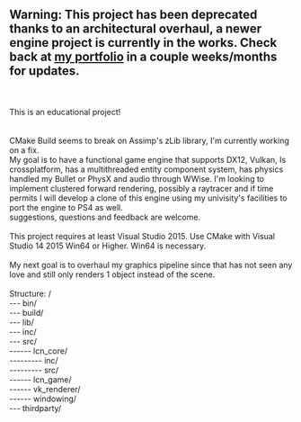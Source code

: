 <h2><strong>Warning:</strong> This project has been deprecated thanks to an architectural overhaul, a newer engine project is currently in the works. Check back at <a href="https://www.mauriceheijligers.com/portfolio/hadron-game-engine/" target="_blank">my portfolio</a> in a couple weeks/months for updates.</h2>
<br />
<br />
This is an educational project!<br />
<br />
<br />
CMake Build seems to break on Assimp's zLib library, I'm currently working on a fix.
<br />
My goal is to have a functional game engine that supports DX12, Vulkan, Is crossplatform, has a multithreaded entity component system, has physics handled my Bullet or PhysX and audio through WWise. I'm looking to implement clustered forward rendering, possibly a raytracer and if time permits I will develop a clone of this engine using my univisity's facilities to port the engine to PS4 as well.
<br />
suggestions, questions and feedback are welcome.
<br />
<br />
This project requires at least Visual Studio 2015. Use CMake with Visual Studio 14 2015 Win64 or Higher. Win64 is necessary.<br />
<br />
My next goal is to overhaul my graphics pipeline since that has not seen any love and still only renders 1 object instead of the scene.<br />
<br />
Structure:
/<br />
--- bin/<br />
--- build/<br />
--- lib/<br />
--- inc/<br />
--- src/<br />
------ lcn_core/<br />
--------- inc/<br />
--------- src/<br />
------ lcn_game/<br />
------ vk_renderer/<br />
------ windowing/<br />
--- thirdparty/<br />
<br />
